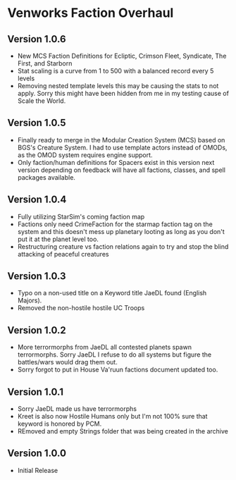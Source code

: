 # Venworks Faction Overhaul

## Version 1.0.6
* New MCS Faction Definitions for Ecliptic, Crimson Fleet, Syndicate, The First, and Starborn
* Stat scaling is a curve from 1 to 500 with a balanced record every 5 levels
* Removing nested template levels this may be causing the stats to not apply. Sorry this might have been hidden from me in my testing cause of Scale the World. 

## Version 1.0.5
* Finally ready to merge in the Modular Creation System (MCS) based on BGS's Creature System. I had to use template actors instead of OMODs, as the OMOD system requires engine support. 
* Only faction/human definitions for Spacers exist in this version next version depending on feedback will have all factions, classes, and spell packages available. 

## Version 1.0.4
* Fully utilizing StarSim's coming faction map
* Factions only need CrimeFaction for the starmap faction tag on the system and this doesn't mess up planetary looting as long as you don't put it at the planet level too. 
* Restructuring creature vs faction relations again to try and stop the blind attacking of peaceful creatures

## Version 1.0.3
* Typo on a non-used title on a Keyword title JaeDL found (English Majors).
* Removed the non-hostile hostile UC Troops 

## Version 1.0.2
* More terrormorphs from JaeDL all contested planets spawn terrormorphs. Sorry JaeDL I refuse to do all systems but figure the battles/wars would drag them out. 
* Sorry forgot to put in House Va'ruun factions document updated too. 

## Version 1.0.1
* Sorry JaeDL made us have terrormorphs 
* Kreet is also now Hostile Humans only but I'm not 100% sure that keyword is honored by PCM.
* REmoved and empty Strings folder that was being created in the archive

## Version 1.0.0
* Initial Release
